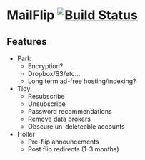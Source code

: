 # MailFlip [![Build Status](https://travis-ci.org/candycandycandy/mailflip.svg?branch=master)](https://travis-ci.org/candycandycandy/mailflip)

## Features
* Park
    * Encryption?
    * Dropbox/S3/etc...
    * Long term ad-free hosting/indexing?
* Tidy
    * Resubscribe
    * Unsubscribe
    * Password recommendations
    * Remove data brokers
    * Obscure un-deleteable accounts
* Holler
    * Pre-flip announcements
    * Post flip redirects (1-3 months)